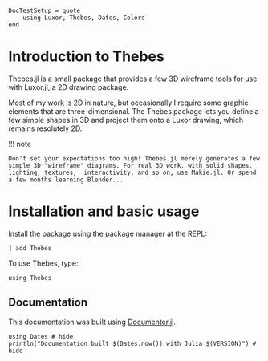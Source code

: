 ```@meta
DocTestSetup = quote
    using Luxor, Thebes, Dates, Colors
end
```

# Introduction to Thebes

Thebes.jl is a small package that provides a few 3D wireframe tools for use with Luxor.jl, a 2D drawing package.

Most of my work is 2D in nature, but occasionally I require some graphic elements that are three-dimensional. The Thebes package lets you define a few simple shapes in 3D and project them onto a Luxor drawing, which remains resolutely 2D.

!!! note

    Don't set your expectations too high! Thebes.jl merely generates a few simple 3D "wireframe" diagrams. For real 3D work, with solid shapes, lighting, textures,  interactivity, and so on, use Makie.jl. Or spend a few months learning Blender...

# Installation and basic usage

Install the package using the package manager at the REPL:

```
] add Thebes
```

To use Thebes, type:

```
using Thebes
```

## Documentation

This documentation was built using [Documenter.jl](https://github.com/JuliaDocs).

```@example
using Dates # hide
println("Documentation built $(Dates.now()) with Julia $(VERSION)") # hide
```
